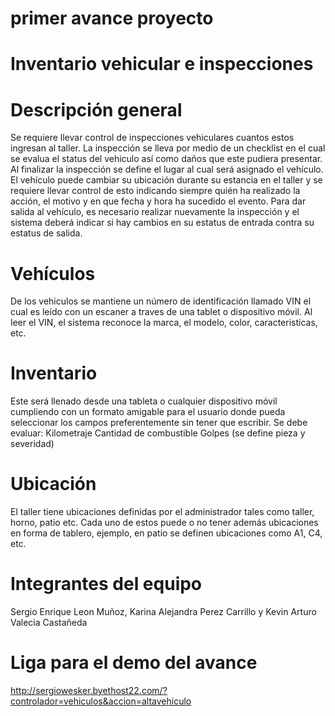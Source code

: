 primer avance proyecto
=======================

Inventario vehicular e inspecciones
===================================
Descripción general
===================
Se requiere llevar control de inspecciones vehiculares cuantos estos ingresan al taller. La inspección se lleva por medio de un checklist en el cual se evalua el status del vehiculo así como daños que este pudiera presentar. Al finalizar la inspección se define el lugar al cual será asignado el vehículo. El vehículo puede cambiar su ubicación durante su estancia en el taller y se requiere llevar control de esto indicando siempre quién ha realizado la acción, el motivo y en que fecha y hora ha sucedido el evento. Para dar salida al vehículo, es necesario realizar nuevamente la inspección y el sistema deberá indicar si hay cambios en su estatus de entrada contra su estatus de salida.

Vehículos
=========
De los vehiculos se mantiene un número de identificación llamado VIN el cual es leído con un escaner a traves de una tablet o dispositivo móvil. Al leer el VIN, el sistema reconoce la marca, el modelo, color, caracteristicas, etc.

Inventario
==========
Este será llenado desde una tableta o cualquier dispositivo móvil cumpliendo con un formato amigable para el usuario donde pueda seleccionar los campos preferentemente sin tener que escribir. Se debe evaluar: Kilometraje Cantidad de combustible Golpes (se define pieza y severidad)

Ubicación
=========
El taller tiene ubicaciones definidas por el administrador tales como taller, horno, patio etc. Cada uno de estos puede o no tener además ubicaciones en forma de tablero, ejemplo, en patio se definen ubicaciones como A1, C4, etc.

Integrantes del equipo
=======================
Sergio Enrique Leon Muñoz, Karina Alejandra Perez Carrillo y Kevin Arturo Valecia Castañeda

Liga para el demo del avance
=======================
http://sergiowesker.byethost22.com/?controlador=vehiculos&accion=altavehiculo
